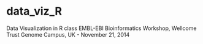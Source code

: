 data_viz_R
========

Data Visualization in R class
EMBL-EBI Bioinformatics Workshop, Wellcome Trust Genome Campus, UK - November 21, 2014
